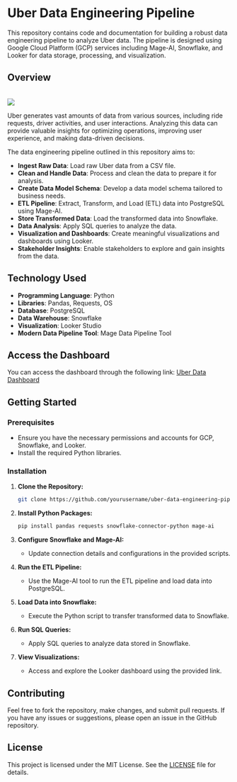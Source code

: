 # Uber Data Engineering Pipeline

This repository contains code and documentation for building a robust data engineering pipeline to analyze Uber data. The pipeline is designed using Google Cloud Platform (GCP) services including Mage-AI, Snowflake, and Looker for data storage, processing, and visualization.

<!-- ![Pipeline Overview](path/to/your/pipeline_overview_image.png)  <!-- Replace with the actual path to your image -->

## Overview
<br>
<img src="architecture.jpg">

Uber generates vast amounts of data from various sources, including ride requests, driver activities, and user interactions. Analyzing this data can provide valuable insights for optimizing operations, improving user experience, and making data-driven decisions.

The data engineering pipeline outlined in this repository aims to:

- **Ingest Raw Data**: Load raw Uber data from a CSV file.
- **Clean and Handle Data**: Process and clean the data to prepare it for analysis.
- **Create Data Model Schema**: Develop a data model schema tailored to business needs.
- **ETL Pipeline**: Extract, Transform, and Load (ETL) data into PostgreSQL using Mage-AI.
- **Store Transformed Data**: Load the transformed data into Snowflake.
- **Data Analysis**: Apply SQL queries to analyze the data.
- **Visualization and Dashboards**: Create meaningful visualizations and dashboards using Looker.
- **Stakeholder Insights**: Enable stakeholders to explore and gain insights from the data.

## Technology Used

- **Programming Language**: Python
- **Libraries**: Pandas, Requests, OS
- **Database**: PostgreSQL
- **Data Warehouse**: Snowflake
- **Visualization**: Looker Studio
- **Modern Data Pipeline Tool**: Mage Data Pipeline Tool

## Access the Dashboard

You can access the dashboard through the following link: [Uber Data Dashboard](https://lookerstudio.google.com/reporting/b7ed88eb-960f-4d63-a7b5-7aec3a9ebb5d)

## Getting Started

### Prerequisites

- Ensure you have the necessary permissions and accounts for GCP, Snowflake, and Looker.
- Install the required Python libraries.

### Installation

1. **Clone the Repository:**

    ```bash
    git clone https://github.com/yourusername/uber-data-engineering-pipeline.git
    ```

2. **Install Python Packages:**

    ```bash
    pip install pandas requests snowflake-connector-python mage-ai
    ```

3. **Configure Snowflake and Mage-AI:**

    - Update connection details and configurations in the provided scripts.

4. **Run the ETL Pipeline:**

    - Use the Mage-AI tool to run the ETL pipeline and load data into PostgreSQL.

5. **Load Data into Snowflake:**

    - Execute the Python script to transfer transformed data to Snowflake.

6. **Run SQL Queries:**

    - Apply SQL queries to analyze data stored in Snowflake.

7. **View Visualizations:**

    - Access and explore the Looker dashboard using the provided link.

## Contributing

Feel free to fork the repository, make changes, and submit pull requests. If you have any issues or suggestions, please open an issue in the GitHub repository.

## License

This project is licensed under the MIT License. See the [LICENSE](LICENSE) file for details.
